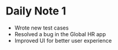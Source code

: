 # Daily Note 1
- Wrote new test cases
- Resolved a bug in the Global HR app
- Improved UI for better user experience
